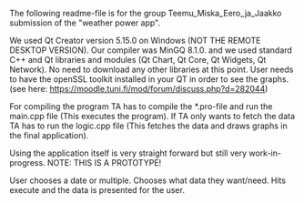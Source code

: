 The following readme-file is for the group Teemu_Miska_Eero_ja_Jaakko submission of the "weather power app".

We used Qt Creator version 5.15.0 on Windows (NOT THE REMOTE DESKTOP VERSION). Our compiler was MinGQ 8.1.0. and we used standard C++ and Qt libraries and modules (Qt Chart, Qt Core, Qt Widgets, Qt Network). No need to download any other libraries at this point.
User needs to have the openSSL toolkit installed in your QT in order to see the graphs. (see here: https://moodle.tuni.fi/mod/forum/discuss.php?d=282044)

For compiling the program TA has to compile the *.pro-file and run the main.cpp file (This executes the program). If TA only wants to fetch the data TA has to run the logic.cpp file (This fetches the data and draws graphs in the final application).

Using the application itself is very straight forward but still very work-in-progress. NOTE: THIS IS A PROTOTYPE!

User chooses a date or multiple.
Chooses what data they want/need.
Hits execute and the data is presented for the user.
